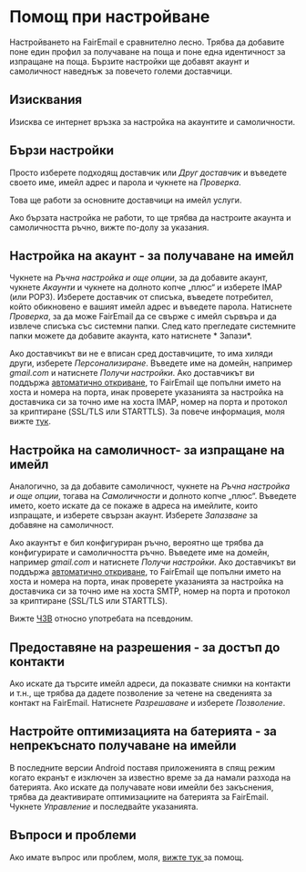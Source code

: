 # Помощ при настройване

Настройването на FairEmail е сравнително лесно. Трябва да добавите поне един профил за получаване на поща и поне една идентичност за изпращане на поща. Бързите настройки ще добавят акаунт и самоличност наведнъж за повечето големи доставчици.

## Изисквания

Изисква се интернет връзка за настройка на акаунтите и самоличности.

## Бързи настройки

Просто изберете подходящ доставчик или *Друг доставчик* и въведете своето име, имейл адрес и парола и чукнете на *Проверка*.

Това ще работи за основните доставчици на имейл услуги.

Ако бързата настройка не работи, то ще трябва да настроите акаунта и самоличността ръчно, вижте по-долу за указания.

## Настройка на акаунт - за получаване на имейл

Чукнете на *Ръчна настройка и още опции*, за да добавите акаунт, чукнете *Акаунти* и чукнете на долното копче „плюс“ и изберете IMAP (или POP3). Изберете доставчик от списъка, въведете потребител, който обикновено е вашият имейл адрес и въведете парола. Натиснете *Проверка*, за да може FairEmail да се свърже с имейл сървъра и да извлече списъка със системни папки. След като прегледате системните папки можете да добавите акаунта, като натиснете * Запази*.

Ако доставчикът ви не е вписан сред доставчиците, то има хиляди други, изберете *Персонализиране*. Въведете име на домейн, например *gmail.com* и натиснете *Получи настройки*. Ако доставчикът ви поддържа [автоматично откриване](https://tools.ietf.org/html/rfc6186), то FairEmail ще попълни името на хоста и номера на порта, инак проверете указанията за настройка на доставчика си за точно име на хоста IMAP, номер на порта и протокол за криптиране (SSL/TLS или STARTTLS). За повече информация, моля вижте [тук](https://github.com/M66B/FairEmail/blob/master/FAQ.md#authorizing-accounts).

## Настройка на самоличност- за изпращане на имейл

Аналогично, за да добавите самоличност, чукнете на *Ръчна настройка и още опции*, тогава на *Самоличности* и долното копче „плюс“. Въведете името, което искате да се покаже в адреса на имейлите, които изпращате, и изберете свързан акаунт. Изберете *Запазване* за добавяне на самоличност.

Ако акаунтът е бил конфигуриран ръчно, вероятно ще трябва да конфигурирате и самоличността ръчно. Въведете име на домейн, например *gmail.com* и натиснете *Получи настройки*. Ако доставчикът ви поддържа [автоматично откриване](https://tools.ietf.org/html/rfc6186), то FairEmail ще попълни името на хоста и номера на порта, инак проверете указанията за настройка на доставчика си за точно име на хоста SMTP, номер на порта и протокол за криптиране (SSL/TLS или STARTTLS).

Вижте [ЧЗВ](https://github.com/M66B/FairEmail/blob/master/FAQ.md#FAQ9) относно употребата на псевдоним.

## Предоставяне на разрешения - за достъп до контакти

Ако искате да търсите имейл адреси, да показвате снимки на контакти и т.н., ще трябва да дадете позволение за четене на сведенията за контакт на FairEmail. Натиснете *Разрешаване* и изберете *Позволение*.

## Настройте оптимизацията на батерията - за непрекъснато получаване на имейли

В последните версии Android поставя приложенията в спящ режим когато екранът е изключен за известно време за да намали разхода на батерията. Ако искате да получавате нови имейли без закъснения, трябва да деактивирате оптимизациите на батерията за FairEmail. Чукнете *Управление* и последвайте указанията.

## Въпроси и проблеми

Ако имате въпрос или проблем, моля, [ вижте тук ](https://github.com/M66B/FairEmail/blob/master/FAQ.md) за помощ.